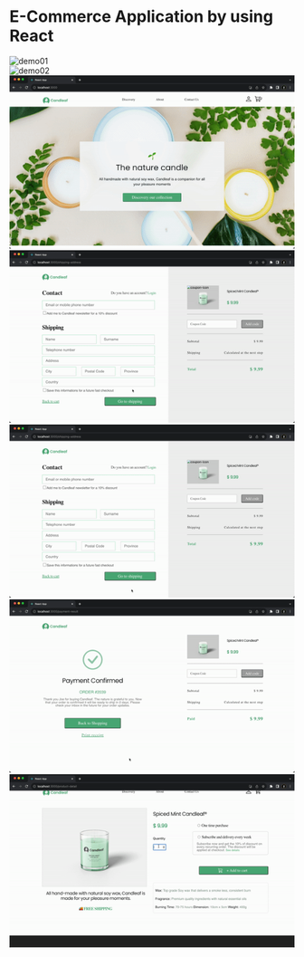 # E-Commerce Application by using React

<img src="./demo/demo01.gif"  alt="demo01" />

<br />
<img src="./demo/demo02.gif"  alt="demo02"/>
<br />
<img src="./demo/demo03.gif"  alt="demo03"/>
<br />
<img src="./demo/demo04.gif"  alt="demo04"/>
<br />
<img src="./demo/demo05.gif"  alt="demo05"/>
<br />
<img src="./demo/demo06.gif"  alt="demo06"/>
<br />
<img src="./demo/demo07.gif"  alt="demo07"/>
<br />


